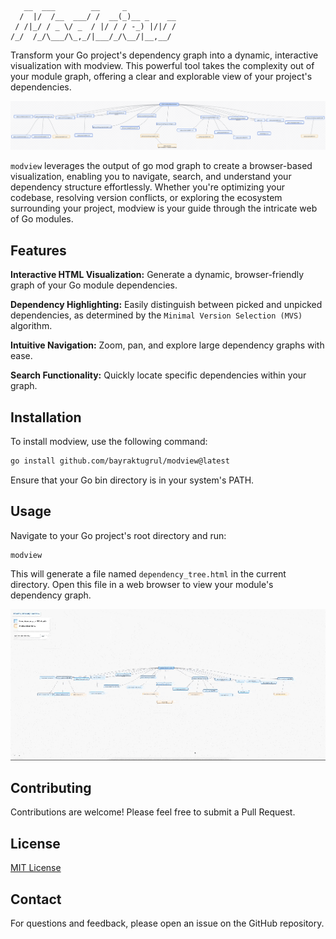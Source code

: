 <pre><code>   __  ___        __     _           
  /  |/  /__  ___/ /  __(_)__ _    __
 / /|_/ / _ \/ _  / |/ / / -_) |/|/ /
/_/  /_/\___/\_,_/|___/_/\__/|__,__/
</code></pre>

Transform your Go project's dependency graph into a dynamic, interactive visualization with modview.
This powerful tool takes the complexity out of your module graph, offering a clear and explorable view of your
project's dependencies.

![Modview Example Image](modview.png)

`modview` leverages the output of go mod graph to create a browser-based visualization, 
enabling you to navigate, search, and understand your dependency structure effortlessly. 
Whether you're optimizing your codebase, resolving version conflicts, or exploring the ecosystem 
surrounding your project, modview is your guide through the intricate web of Go modules.

## Features

**Interactive HTML Visualization:** Generate a dynamic, browser-friendly graph of your Go module dependencies.

**Dependency Highlighting:** Easily distinguish between picked and unpicked dependencies, as determined 
by the `Minimal Version Selection (MVS)` algorithm.

**Intuitive Navigation:** Zoom, pan, and explore large dependency graphs with ease.

**Search Functionality:** Quickly locate specific dependencies within your graph.

## Installation

To install modview, use the following command:

```bash
go install github.com/bayraktugrul/modview@latest
```
Ensure that your Go bin directory is in your system's PATH.

## Usage

Navigate to your Go project's root directory and run:
```
modview
```
This will generate a file named `dependency_tree.html` in the current directory. Open this file in a web browser to view
your module's dependency graph.

![Modview Showcase](modview-showcase.gif)

## Contributing
Contributions are welcome! Please feel free to submit a Pull Request.

## License

[MIT License](LICENSE)

## Contact

For questions and feedback, please open an issue on the GitHub repository.